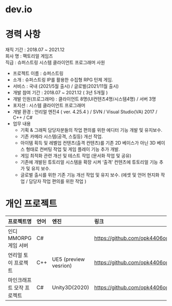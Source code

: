 # dev.io
# 경력 사항

재직 기간 : 2018.07 ~ 2021.12 <br>
회사 명 : 팩토리얼 게임즈 <br>
직급 : 슈퍼스트링 시스템 클라이언트 프로그래머 사원 

- 프로젝트 이름 : 슈퍼스트링
- 소개 : 슈퍼스트링 IP를 활용한 수집형 RPG 턴제 게임.
- 서비스 : 국내 (2021/5월 출시) / 글로벌(2021/11월 출시)
- 개발 참여 기간 : 2018.07 ~ 2021.12 ( 3년 5개월 )
- 개발 인원(프로그래머) : 클라이언트 8명(UI컨텐츠4명/시스템4명) / 서버 3명
- 포지션 : 시스템 클라이언트 프로그래머
- 개발 환경 : 언리얼 엔진4 ( ver. 4.25.4 ) / SVN / Visual Studio(VA) 2017 / C++ / C#
- 업무 내용 
     * 기획 & 그래픽 담당자분들의 작업 편의를 위한 에디터 기능 개발 및 유지보수.
     * 기존 카메라 시스템(공격, 스킬등) 개선 작업.
     * 아이템 획득 및 레벨업 컨텐츠(출격 컨텐츠)를 기존 2D 베이스가 아닌 3D 베이스 형태로 컨버팅 작업 및 게임 플레이 기능 추가 개발.
     * 게임 최적화 관련 개선 및 테스트 작업 (문서화 작업 및 공유)
     * 기존에 개발된 튜토리얼 시스템을 확장 시켜 ‘출격’ 컨텐츠에 튜토리얼 기능 추가 및 유지 보수.
     * 글로벌 출시를 위한 기존 기능 개선 작업 및 유지 보수. (에셋 및 언어 현지화 작업 / 담당자 작업 편의를 위한 작업 )
     
# 개인 프로젝트
|프로젝트명 | 언어 | 엔진 | 링크 |
|:---|:---|:---|:---|
|인디 MMORPG 게임 서버|C#|| https://github.com/opk4406opk/GameServer|
|언리얼 토이 프로젝트| C++ | UE5 (preview vesrion) |https://github.com/opk4406opk/UEWar|
|마인크래프트 모작 프로젝트|C#|Unity3D(2020)|https://github.com/opk4406opk/HELLO_MY_WORLD|
    
      
